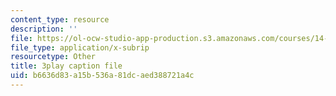 ```yaml
---
content_type: resource
description: ''
file: https://ol-ocw-studio-app-production.s3.amazonaws.com/courses/14-01sc-principles-of-microeconomics-fall-2011/b6636d83a15b536a81dcaed388721a4c_pmolioUklXI.vtt
file_type: application/x-subrip
resourcetype: Other
title: 3play caption file
uid: b6636d83-a15b-536a-81dc-aed388721a4c
---
```

